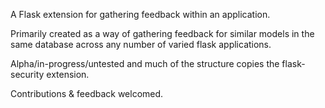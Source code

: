 A Flask extension for gathering feedback within an application.

Primarily created as a way of gathering feedback for similar models in the same
database across any number of varied flask applications.

Alpha/in-progress/untested and much of the structure copies the flask-security
extension.

Contributions & feedback welcomed.
